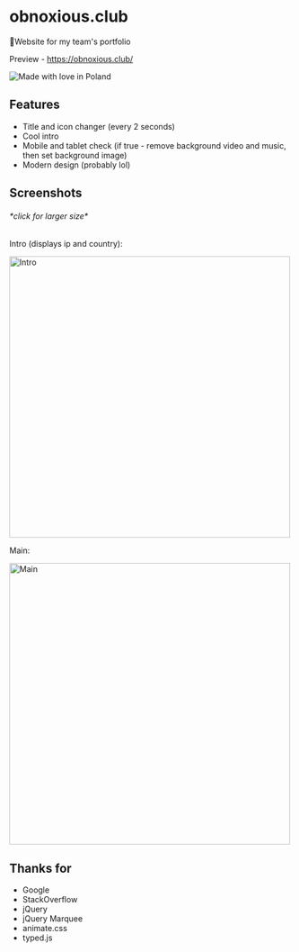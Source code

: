 # obnoxious.club
🌹Website for my team's portfolio

Preview - https://obnoxious.club/

![Made with love in Poland](https://madewithlove.now.sh/pl?heart=true)

## Features
* Title and icon changer (every 2 seconds)
* Cool intro
* Mobile and tablet check (if true - remove background video and music, then set background image)
* Modern design (probably lol)

## Screenshots
###### \*click for larger size\*
Intro (displays ip and country):

[<img width="500" src="https://i.imgur.com/iaAM1B0.png" alt="Intro">](https://i.imgur.com/iaAM1B0.png)

Main:

[<img width="500" src="https://i.imgur.com/RirElZr.png" alt="Main">](https://i.imgur.com/RirElZr.png)

## Thanks for
* Google
* StackOverflow
* jQuery
* jQuery Marquee
* animate.css
* typed.js
